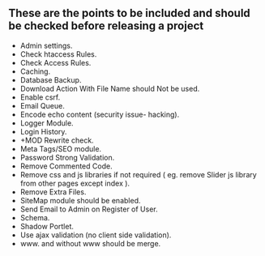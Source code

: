 These are the points to be included and should be checked before releasing a project
-------------------------------------------------------------------------------------

- Admin settings.
- Check htaccess Rules.
- Check Access Rules.
- Caching.
- Database Backup.
- Download Action With File Name should Not be used.
- Enable csrf.
- Email Queue.
- Encode echo content (security issue-  hacking).
- Logger Module.
- Login History.
- +MOD Rewrite check.
- Meta Tags/SEO module.
- Password Strong Validation.
- Remove Commented Code.
- Remove css and js libraries if not required ( eg. remove Slider js library from other pages except index ).
- Remove Extra Files.
- SiteMap module should be enabled.
- Send Email to Admin on Register of User.
- Schema.
- Shadow Portlet.
- Use ajax validation (no client side validation).
- www. and without www should be merge.












